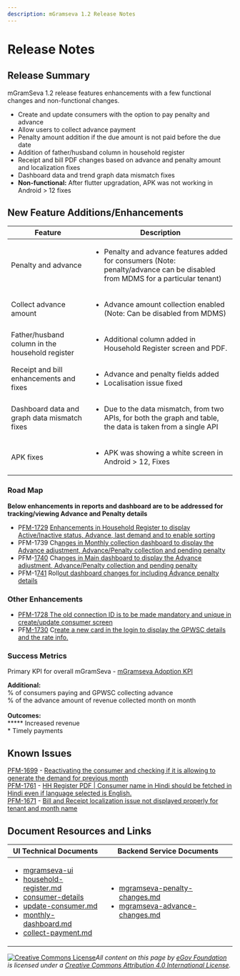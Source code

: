 ```yaml
---
description: mGramseva 1.2 Release Notes
---
```


# Release Notes

## Release Summary <a href="#release-summary" id="release-summary"></a>

mGramSeva 1.2 release features enhancements with a few functional changes and non-functional changes.

* Create and update consumers with the option to pay penalty and advance
* Allow users to collect advance payment
* Penalty amount addition if the due amount is not paid before the due date
* Addition of father/husband column in household register
* Receipt and bill PDF changes based on advance and penalty amount and localization fixes
* Dashboard data and trend graph data mismatch fixes
* **Non-functional:** After flutter upgradation, APK was not working in Android > 12 fixes

## New ‌Feature Additions/Enhancements <a href="#new-feature-additions-enhancements" id="new-feature-additions-enhancements"></a>

| **Feature**                                     | **Description**                                                                                                                              |
| ----------------------------------------------- | -------------------------------------------------------------------------------------------------------------------------------------------- |
| Penalty and advance                             | <ul><li>Penalty and advance features added for consumers (Note: penalty/advance can be disabled from MDMS for a particular tenant)</li></ul> |
| Collect advance amount                          | <ul><li>Advance amount collection enabled (Note: Can be disabled from MDMS)</li></ul>                                                        |
| Father/husband column in the household register | <ul><li>Additional column added in Household Register screen and PDF.</li></ul>                                                              |
| Receipt and bill enhancements and fixes         | <ul><li>Advance and penalty fields added</li><li>Localisation issue fixed</li></ul>                                                          |
| Dashboard data and graph data mismatch fixes    | <ul><li>Due to the data mismatch, from two APIs, for both the graph and table, the data is taken from a single API</li></ul>                 |
| APK fixes                                       | <ul><li>APK was showing a white screen in Android > 12, Fixes</li></ul>                                                                      |

### Road Map

**Below enhancements in reports and dashboard are to be addressed for tracking/viewing Advance and Penalty details**

* P[FM-1729](https://digit-discuss.atlassian.net/browse/PFM-1729) [Enhancements in Household Register to display Active/Inactive status, Advance, last demand and to enable sorting](https://digit-discuss.atlassian.net/browse/PFM-1729)
* PFM-1739 Ch[anges in Monthly collection dashboard to display the Advance adjustment, Advance/Penalty collection and pending penalty](https://digit-discuss.atlassian.net/browse/PFM-1739)
* PFM-[1740](https://digit-discuss.atlassian.net/browse/PFM-1740) Cha[nges in Main dashboard to display the Advance adjustment, Advance/Penalty collection and pending penalty](https://digit-discuss.atlassian.net/browse/PFM-1740)
* PFM-1[741](https://digit-discuss.atlassian.net/browse/PFM-1741) Roll[out dashboard changes for including Advance penalty details](https://digit-discuss.atlassian.net/browse/PFM-1741)

### Other Enhancements

* [PFM-1728 The old connection ID is to be made mandatory and unique in create/update consumer screen](https://digit-discuss.atlassian.net/browse/PFM-1728)
* PF[M-1730](https://digit-discuss.atlassian.net/browse/PFM-1730) C[reate a new card in the login to display the GPWSC details and the rate info.](https://digit-discuss.atlassian.net/browse/PFM-1730)

### Success Metrics

Primary KPI for overall mGramSeva - [mGramseva Adoption KPI](https://docs.google.com/presentation/d/1Unpd0r\_kds6uM9swdCU4jdfACHkEy-oi/edit#slide=id.g17f4a59bf94\_0\_6)

**Additional:**\
% of consumers paying and GPWSC collecting advance \
% of the advance amount of revenue collected month on month\
\
**Outcomes:**\
****\* Increased revenue\
\* Timely payments

## Known Issues

[PFM-1699](https://digit-discuss.atlassian.net/browse/PFM-1699) - [Reactivating the consumer and checking if it is allowing to generate the demand for previous month](https://digit-discuss.atlassian.net/browse/PFM-1699)\
[PFM-1761](https://digit-discuss.atlassian.net/browse/PFM-1761) - [HH Register PDF | Consumer name in Hindi should be fetched in Hindi even if language selected is English.](https://digit-discuss.atlassian.net/browse/PFM-1761)\
[PFM-1671](https://digit-discuss.atlassian.net/browse/PFM-1671) - [Bill and Receipt localization issue not displayed properly for tenant and month name](https://digit-discuss.atlassian.net/browse/PFM-1671)

## Document Resources and Links

| **UI Technical Documents**                                                                                                                                                                                                                                                                                                                                                                                                                                                                                                                                                                                                                                                                                                    | **Backend Service Documents**                                                                                                                                                                                                                                                                                |
| ----------------------------------------------------------------------------------------------------------------------------------------------------------------------------------------------------------------------------------------------------------------------------------------------------------------------------------------------------------------------------------------------------------------------------------------------------------------------------------------------------------------------------------------------------------------------------------------------------------------------------------------------------------------------------------------------------------------------------- | ------------------------------------------------------------------------------------------------------------------------------------------------------------------------------------------------------------------------------------------------------------------------------------------------------------ |
| <p></p><ul><li><a data-mention href="../technical-user-docs/mgramseva-ui/">mgramseva-ui</a></li><li><a data-mention href="../technical-user-docs/tech-user-manual/household-register.md">household-register.md</a></li><li><a data-mention href="../technical-user-docs/tech-user-manual/consumer-details/">consumer-details</a></li><li><a data-mention href="../technical-user-docs/tech-user-manual/consumer-details/update-consumer.md">update-consumer.md</a></li><li><a data-mention href="../technical-user-docs/tech-user-manual/dashboards/monthly-dashboard.md">monthly-dashboard.md</a></li><li><a data-mention href="../technical-user-docs/tech-user-manual/collect-payment.md">collect-payment.md</a></li></ul> | <p></p><ul><li><a data-mention href="../technical-user-docs/mgramseva-ui/mgramseva-ui/mgramseva-penalty-changes.md">mgramseva-penalty-changes.md</a></li><li><a data-mention href="../technical-user-docs/mgramseva-ui/mgramseva-ui/mgramseva-advance-changes.md">mgramseva-advance-changes.md</a></li></ul> |



[![Creative Commons License](https://i.creativecommons.org/l/by/4.0/80x15.png)_​_](http://creativecommons.org/licenses/by/4.0/)_All content on this page by_ [_eGov Foundation_](https://egov.org.in/) _is licensed under a_ [_Creative Commons Attribution 4.0 International License_](http://creativecommons.org/licenses/by/4.0/)_._
